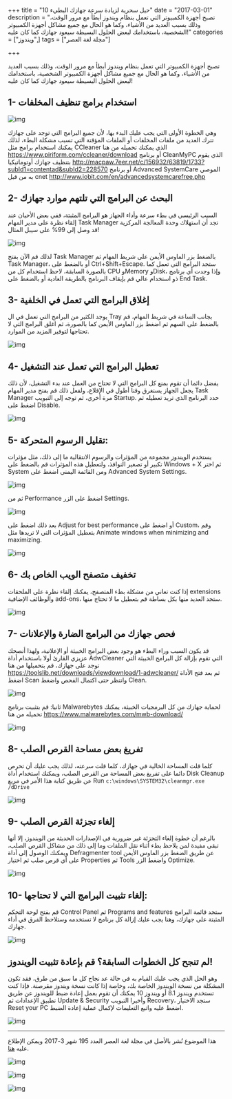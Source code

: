+++
title = "10 حيل سحرية لزيادة سرعة جهازك البطيء"
date = "2017-03-01"
description = "تصبح أجهزة الكمبيوتر التي تعمل بنظام ويندوز أبطأ مع مرور الوقت، وذلك بسبب العديد من الأشياء، وكما هو الحال مع جميع مشاكل أجهزة الكمبيوتر الشخصية، باستخدامك لبعض الحلول البسيطة سيعود جهازك كما كان عليه!"
categories = ["ويندوز",]
tags = ["مجلة لغة العصر"]

+++

تصبح أجهزة الكمبيوتر التي تعمل بنظام ويندوز أبطأ مع مرور الوقت، وذلك بسبب العديد من الأشياء، وكما هو الحال مع جميع مشاكل أجهزة الكمبيوتر الشخصية، باستخدامك لبعض الحلول البسيطة سيعود جهازك كما كان عليه!

## 1- استخدام برامج تنظيف المخلفات

![img](images/ccleaner.jpg)

وهي الخطوة الأولى التي يجب عليك البدء بها، لأن جميع البرامج التي توجد على جهازك تترك العديد من ملفات المخلفات أو الملفات المؤقتة التي تسبب مشكلة البطء، لذلك يمكنك استخدام برامج مثل CCleaner الذي يمكنك تحميله من هنا
https://www.piriform.com/ccleaner/download
أو برنامج CleanMyPC الذي يقوم بتنظيف جهازك أوتوماتيكيا
http://macpaw.7eer.net/c/156932/63819/1733?subId1=contentad&subId2=228570
أو برنامج Advanced SystemCare الموصي به من قبل cnet
http://www.iobit.com/en/advancedsystemcarefree.php

## 2- البحث عن البرامج التي تلتهم موارد جهازك

السبب الرئيسي في بطء سرعة وأداء الجهاز هو البرامج المثبتة، ففي بعض الأحيان عند إلقاء نظرة على مدير المهام Task Manager تجد أن استهلاك وحدة المعالجة المركزية قد وصل إلى 99% على سيبل المثال!

![img](images/Taskmanager.png)

لذلك قم الآن بفتح Task Manager بالضغط بزر الماوس الأيمن على شريط المهام ثم Task Manager، أو بالضغط على Ctrl+Shift+Escape.
ستجد البرامج التي تعمل كما بالصورة السابقة، لاحظ استخدام كل من CPU وMemory وDisk، وإذا وجدت أي برنامج ذو استخدام عالي قم بإيقاف البرنامج بالطريقة العادية أو بالضغط على End Task.

## 3- إغلاق البرامج التي تعمل في الخلفية

يوجد الكثير من البرامج التي تعمل في ال Tray بجانب الساعة في شريط المهام، قم بالضغط على السهم ثم اضغط بزر الماوس الأيمن كما بالصورة، ثم اغلق البرامج التي لا تحتاجها لتوفير المزيد من الموارد.

![img](images/Tray.png)

## 4- تعطيل البرامج التي تعمل عند التشغيل

يفضل دائما أن تقوم بمنع كل البرامج التي لا تحتاج من العمل عند بدء التشغيل، لأن ذلك يجعل الجهاز يستغرق وقتا أطول في الإقلاع، ولفعل ذلك قم بفتح مدير المهام Task Manager مرة أخري، ثم توجه إلى التبويب Startup.
حدد البرنامج الذي تريد تعطيله ثم اضغط على Disable.

![img](images/Startup.png)

## 5- تقليل الرسوم المتحركة:

يستخدم الويندوز مجموعة من المؤثرات والرسوم الانتقالية ما إلى ذلك، مثل مؤثرات تكبير أو تصغير النوافذ، ولتعطيل هذه المؤثرات قم بالضغط على Windows + X ثم اختر System ومن القائمة اليمني اضغط على Advanced System Settings.

![img](images/Animation1.png)

ثم من Performance اضغط على الزر Settings.

![img](images/Animation2.png)

بعد ذلك اضغط على Adjust for best performance أو اضغط على Custom، وقم بتعطيل المؤثرات التي لا تريدها مثل Animate windows when minimizing and maximizing.

![img](images/Animation3.png)

## 6- تخفيف متصفح الويب الخاص بك

إذا كنت تعاني من مشكلة بطء المتصفح، يمكنك إلقاء نظرة على الملحقات extensions والوظائف الإضافية add-ons، ستجد العديد منها بكل بساطة قم بتعطيل ما لا تحتاج منها.

![img](images/Browser.png)

## 7- فحص جهازك من البرامج الضارة والإعلانات

قد يكون السبب وراء البطء هو وجود بعض البرامج الخبيثة أو الإعلانية، ولهذا أنصحك عزيزي القارئ أولا باستخدام أداة AdwCleaner التي تقوم بإزالة كل البرامج الخبيثة التي توجد على جهازك، قم بتحميلها من هنا https://toolslib.net/downloads/viewdownload/1-adwcleaner/
ثم بعد فتح الأداة اضغط Scan وانتظر حتى اكتمال الفحص واضغط Clean.

![img](images/adwcleaner.png)

ثانيا: قم بتثبيت برنامج Malwarebytes لحماية جهازك من كل البرمجيات الخبيثة، يمكنك تحميله من هنا https://www.malwarebytes.com/mwb-download/

![img](images/Malwarebytes.png)

## 8- تفريغ بعض مساحة القرص الصلب

كلما قلت المساحة الخالية في جهازك، كلما قلت سرعته، لذلك يجب عليك أن تحرص دائما على تفريغ بعض المساحة من القرص الصلب، ويمكنك استخدام أداة Disk Cleanup عن طريق كتابة هذا الأمر في مربع Run `c:\windows\SYSTEM32\cleanmgr.exe /dDrive`

![img](images/Disk_Cleanup.png)

## 9- إلغاء تجزئة القرص الصلب

بالرغم أن خطوة إلغاء التجزئة غير ضرورية في الإصدارات الحديثة من الويندوز، إلا أنها تبقى مفيدة لمن يلاحظ بطء أثناء نقل الملفات وما إلى ذلك من مشاكل القرص الصلب، ويمكنك الوصول إلى أداة Defragmenter tool عن طريق الضغط بزر الماوس الأيمن على أي قرص صلب ثم اختيار Properties ثم Tools واضغط الزر Optimize.

![img](images/defragmenter_tool.png)

## 10- إلغاء تثبيت البرامج التي لا تحتاجها:

قم بفتح لوحة التحكم Control Panel ثم Programs and features ستجد قائمة البرامج المثبتة على جهازك، وهنا يجب عليك إزالة كل برنامج لا تستخدمه وستلاحظ الفرق في أداء جهازك.

![img](images/Uninstall.png)

## لم تنجح كل الخطوات السابقة؟ قم بإعادة تثبيت الويندوز!

وهو الحل الذي يجب عليك القيام به في حالة عد نجاح كل ما سبق من طرق، فقد تكون المشكلة من نسخة الويندوز الخاصة بك، وخاصة إذا كانت نسخة ويندوز مقرصنة.
فإذا كنت تستخدم ويندوز 8.1 أو ويندوز 10 يمكنك أن تقوم بعمل إعادة ضبط للويندوز عن طريق تطبيق الإعدادات ثم Update & Security وأخيرا التبويب Recovery، ستجد الاختيار Reset your PC اضغط عليه واتبع التعليمات لإكمال عملية إعادة الضبط.

![img](images/Reset_your_PC.png)

---

هذا الموضوع نُشر باﻷصل في مجلة لغة العصر العدد 195 شهر 3-2017 ويمكن الإطلاع عليه [هنا](https://drive.google.com/file/d/1d8dNqOyFKJy8A-jBf5-XhIDuZvDbpGrB/view?usp=sharing).

![img](images/195-4.png)

![img](images/195-5.png)

![img](images/195-6.png)
